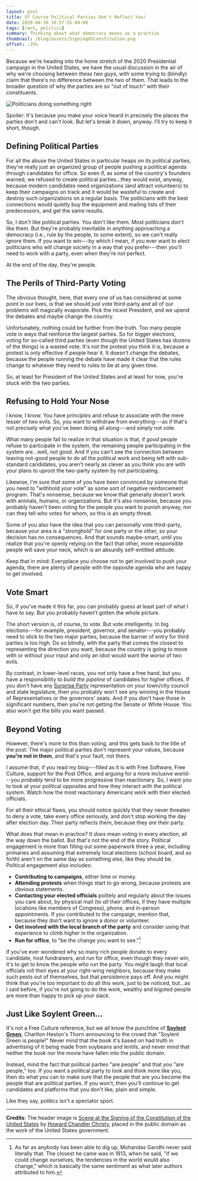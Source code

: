 ```yaml
---
layout: post
title: Of Course Political Parties Don't Reflect You!
date: 2020-08-30 10:57:55-04:00
tags: [rant, politics]
summary: Thinking about what democracy means as a practice
thumbnail: /blog/assets/SigningUSConstitution.png
offset: -25%
---
```


Because we're heading into the home stretch of the 2020 Presidential campaign in the United States, we have the usual discussion in the air of why we're choosing between *these two guys*, with some trying to (blindly) claim that there's no difference between the two of them.  That leads to the broader question of why the parties are so "out of touch" with their constituents.

![Politicians doing something right](/blog/assets/SigningUSConstitution.png "The first United States Congress signing the Constitution")

Spoiler:  It's because you make your voice heard in precisely the places the parties don't and can't look.  But let's break it down, anyway.  I'll try to keep it short, though.

## Defining Political Parties

For all the abuse the United States in particular heaps on its political parties, they're really just an organized group of people pushing a political agenda through candidates for office.  So even if, as some of the country's founders warned, we refused to create political parties...they would exist, anyway, because modern candidates need organizations (and attract volunteers) to keep their campaigns on track and it would be wasteful to create and destroy such organizations on a regular basis.  The politicians with the best connections would quietly buy the equipment and mailing lists of their predecessors, and get the same results.

So, I don't like political parties.  You don't like them.  Most politicians don't like them.  But they're probably inevitable in anything approaching a democracy (i.e., rule by the people, to some extent), so we can't really ignore them.  If you want to win---by which I mean, if you ever want to elect politicians who will change society in a way that you prefer---then you'll need to work with a party, even when they're not perfect.

At the end of the day, they're people.

## The Perils of Third-Party Voting

The obvious thought, here, that every one of us has considered at some point in our lives, is that we should just vote third-party and all of our problems will magically evaporate.  Pick the nicest President, and we upend the debates and maybe change the country.

Unfortunately, nothing could be further from the truth.  Too many people vote in ways that reinforce the largest parties.  So for bigger elections, voting for so-called third parties (even though the United States has dozens of the things) is a wasted vote.  It's not the protest you think it is, because a protest is only effective if people hear it.  It doesn't change the debates, because the people running the debate have made it clear that the rules change to whatever they need to rules to be at any given time.

So, at least for President of the United States and at least for now, you're stuck with the two parties.

## Refusing to Hold Your Nose

I know, I know.  You have *principles* and refuse to associate with the mere lesser of two evils.  So, you want to withdraw from everything---as if that's not precisely what you've been doing all along---and simply not vote.

What many people fail to realize in that situation is that, if *good* people refuse to participate in the system, the remaining people participating in the system are...well, *not* good.  And if you can't see the connection between leaving not-good people to do all the political work and being left with sub-standard candidates, you aren't nearly as clever as you think you are with your plans to uproot the two-party system by not participating.

Likewise, I'm sure that some of you have been convinced by someone that you need to "withhold your vote" as some sort of negative reinforcement program.  That's nonsense, because we know that generally doesn't work with animals, humans, or organizations.  But it's also nonsense, because you probably haven't been voting for the people you want to punish anyway, nor can they tell who votes for whom, so this is an empty threat.

Some of you also have the idea that you can personally vote third-party, because your area is a "stronghold" for one party or the other, so your decision has no consequences.  And that sounds maybe-smart, until you realize that you're openly relying on the fact that other, more responsible people will save your neck, which is an absurdly self-entitled attitude.

Keep that in mind:  Everyplace you choose not to get involved to push your agenda, there are plenty of people with the opposite agenda who are happy to get involved.

## Vote Smart

So, if you've made it this far, you can probably guess at least part of what I have to say.  But you probably haven't gotten the whole picture.

The short version is, of course, to vote.  But vote intelligently.  In big elections---for example, president, governor, and senator---you probably need to stick to the two major parties, because the barrier of entry for third parties is too high.  Do so blindly, with the party that comes the closest to representing the direction you want, because the country is going to move with or without your input and only an idiot would want the *worse* of two evils.

By contrast, in lower-level races, you not only have a free hand, but you have a responsibility to *build the pipeline* of candidates for higher offices.  If you don't have any [Surprise Party](https://en.wikipedia.org/wiki/Gracie_Allen#Publicity_stunts) representation on your town/city council and state legislature, then you probably won't see any winning in the House of Representatives or the governors' seats.  And if you don't have those in significant numbers, then you're not getting the Senate or White House.  You also won't get the bills you want passed.

## Beyond Voting

However, there's more to this than voting, and this gets back to the title of the post:  The major political parties don't represent your values, because **you're not in them**, and that's your fault, not theirs.

I assume that, if you read my blog---filled as it is with Free Software, Free Culture, support for the Post Office, and arguing for a more inclusive world---you *probably* tend to be more progressive than reactionary.  So, I want you to look at your political opposites and how they interact with the political system.  Watch how the most reactionary Americans work with their elected officials.

For all their ethical flaws, you should notice quickly that they never threaten to deny a vote, take every office seriously, and don't stop working the day after election day.  Their party reflects them, because they *are* their party.

What does that mean in practice?  It *does* mean voting in every election, all the way down the ballot.  But that's not the end of the story.  Political engagement is more than filling out some paperwork three a year, including primaries and assuming that extremely local elections (school board, and so forth) aren't on the same day as something else, like they should be.  Political engagement also includes:

 * **Contributing to campaigns**, either time or money.
 * **Attending protests** when things start to go wrong, because protests are obvious statements.
 * **Contacting your elected officials** politely and regularly about the issues you care about, by physical mail (to *all* their offices, if they have multiple locations like members of Congress), phone, and in-person appointments.  If you contributed to the campaign, mention that, because they don't want to ignore a donor or volunteer.
 * **Get involved with the local branch of the party** and consider using that experience to climb higher in the organization.
 * **Run for office**, to "be the change you want to see."[^MG]

If you've ever wondered why so many rich people donate to every candidate, host fundraisers, and run for office, even though they never win, it's to get to know the people who run the party.  You might laugh that local officials roll their eyes at your right-wing neighbors, because they make such pests out of themselves, but that persistence pays off.  And you might think that you're too important to do all this work, just to be noticed, but...as I said before, if you're not going to do the work, wealthy and bigoted people are more than happy to pick up your slack.

## Just Like Soylent Green...

It's not a Free Culture reference, but we all know the punchline of [**Soylent Green**](https://en.wikipedia.org/wiki/Soylent_Green), Charlton Heston's Thorn announcing to the crowd that "Soylent Green is people!"  Never mind that the book it's based on had truth in advertising of it being made from soybeans and lentils, and never mind that neither the book nor the movie have fallen into the public domain.

Instead, mind the fact that political parties "are people" and that *you* "are people," too.  If you want a political party to look and think more like you, then do what you can to make sure that the people that are you become the people that are political parties.  If you won't, then you'll continue to get candidates and platforms that you don't like, plain and simple.

Like they say, politics isn't a spectator sport.

* * *

**Credits**:  The header image is [Scene at the Signing of the Constitution of the United States](https://commons.wikimedia.org/wiki/File:Scene_at_the_Signing_of_the_Constitution_of_the_United_States.jpg) by [Howard Chandler Christy](https://en.wikipedia.org/wiki/Howard_Chandler_Christy), placed in the public domain as the work of the United States government.

[^MG]: As far as anybody has been able to dig up, Mohandas Gandhi never said literally that.  The closest he came was in 1913, when he said, "if we could change ourselves, the tendencies in the world would also change," which is basically the same sentiment as what later authors attributed to him.
